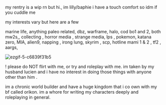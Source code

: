 my rentry is a wip rn but hi., im lilly/baphie
i have a touch comfort so idm if you cuddle me

my interests vary but here are a few 


marine life, anything paleo related, dbz, warframe, halo, cod bo1 and 2, both mw2s,,
collecting , horror media ,
strange media, lps 
, pokemon, katana zero,
MIA, alien9, napping , irong lung, skyrim , scp, hotline mami 1 & 2 , tf2 , aargs,

![ezgif-5-c6839f31b5](https://github.com/BAPHl/BAPHl/assets/92185101/95671fb5-1599-4fd8-acd7-e26bfd799002)


! please do NOT flirt with me, or try and roleplay with me. im taken by my husband lucien and i have no interest in doing those things with anyone other than him .

im a chronic world builder and have a huge kingdom that i co own with my bf called orikon. im a whore for writing my characters deeply and roleplaying in general.






























































